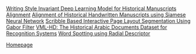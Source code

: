 [Writing Style Invariant Deep Learning Model for Historical Manuscripts
Alignment]()
[Alignment of Historical Handwritten Manuscripts using Siamese Neural Network](https://majeek.github.io/tutorials/manuscriptAlignment/)
[Scribble Based Interactive Page Layout Segmentation Using Gabor Filter](https://majeek.github.io/tutorials/scribbleSegmentation/)
[VML-HD: The Historical Arabic Documents Dataset for Recognition Systems](https://majeek.github.io/tutorials/vmlHD)
[Word Spotting using Radial Descriptor]()

[Homepage](http://www.cs.bgu.ac.il/~majeek)